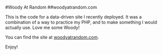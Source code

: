 #Woody At Random
##woodyatrandom.com

This is the code for a data-driven site I recently deployed. It was a combination of a way to practice my PHP, and to make something I would actually use. Love me some Woody!

You can find the site at <a href="http://woodyatrandom.com/">woodyatrandom.com</a>.


Enjoy!
